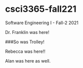 # csci3365-fall221
 Software Engineering I - Fall-2 2021

 Dr. Franklin was here!

###So was Trolley!	

Rebecca was here!!

Alan was here as well.